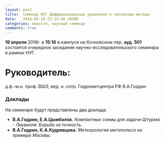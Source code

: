 ```yaml
---
layout: post
title:  Семинар НУГ Дифференциальные уравнения и численные методы
date:   2016-04-19 21:15:48 +0300
categories: новости, научный семинар
comments: true
---
```


**19 апреля** 2016г. в **15:10** в кампусе на Кочновском пер. **ауд. 501** состоится очередное заседание научно-исследовательского семинара в рамках НУГ.

# Руководитель:

д.ф.-м.н. проф. ВШЭ, вед. н. сотр. Гидрометцентра РФ В.А.Гордин

### Доклады

На семинаре будут представлены два доклада:

+ **В.А.Годрин, Е.А.Цымбалов.** _Компактные схемы для задачи Штурма - Лиувилля. Борьба за точность._
+ **В.А.Годрин, К.А.Кудрявцева.** _Метеорология мегаполиса на примере Москвы._
